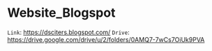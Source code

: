 # Website_Blogspot
`Link`: https://dsciters.blogspot.com/
`Drive`: https://drive.google.com/drive/u/2/folders/0AMQ7-7wCs7OiUk9PVA
